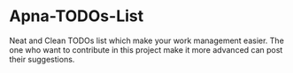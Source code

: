 # Apna-TODOs-List
Neat and Clean TODOs list which make your work management easier. The one who want to contribute in this project make it more advanced can post their suggestions.
